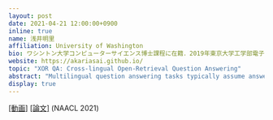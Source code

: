 ```yaml
---
layout: post
date: 2021-04-21 12:00:00+0900
inline: true
name: 浅井明里
affiliation: University of Washington
bio: ワシントン大学コンピューターサイエンス博士課程に在籍．2019年東京大学工学部電子情報工学科卒業．自然言語処理，主に質問応答や多言語自然言語処理等の研究に従事．
website: https://akariasai.github.io/
topic: "XOR QA: Cross-lingual Open-Retrieval Question Answering"
abstract: "Multilingual question answering tasks typically assume answers exist in the same language as the question. Yet in practice, many languages face both information scarcity---where languages have few reference articles---and information asymmetry---where questions reference concepts from other cultures. This work extends open-retrieval question answering to a cross-lingual setting enabling questions from one language to be answered via answer content from another language. We construct a large-scale dataset built on questions from TyDi QA lacking same-language answers. Our task formulation, called Cross-lingual Open Retrieval Question Answering (XOR QA), includes 40k information-seeking questions from across 7 diverse non-English languages. Based on this dataset, we introduce three new tasks that involve cross-lingual document retrieval using multi-lingual and English resources. We establish baselines with state-of-the-art machine translation systems and cross-lingual pretrained models. Experimental results suggest that XOR QA is a challenging task that will facilitate the development of novel techniques for multilingual question answering."
display: true
---
```


[[動画]](https://youtu.be/_IeWu34gpss) [[論文]](https://arxiv.org/abs/2010.11856) (NAACL 2021)
